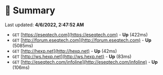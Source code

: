 # 📖 Summary
Last updated: **4/6/2022, 2:47:52 AM**

- `GET` [https://eseqtech.com](https://eseqtech.com) - **Up** (422ms)
- `GET` [http://forum.eseqtech.com](http://forum.eseqtech.com) - **Up** (5085ms)
- `GET` [http://hexp.net](http://hexp.net) - **Up** (42ms)
- `GET` [http://ws.hexp.net](http://ws.hexp.net) - **Up** (83ms)
- `GET` [http://eseqtech.com/infoline](http://eseqtech.com/infoline) - **Up** (106ms)
